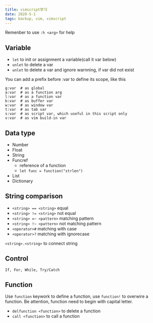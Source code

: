 ```yaml
---
title: vimscript学习
date: 2020-5-1
tags: backup, vim, vimscript
---
```


Remenber to use `:h <arg>` for help

## Variable

- `let` to init or assignment a variable(call it var below)
- `unlet` to delete a var
- `unlet` to delete a var and ignore warnning, if var did not exist

You can add a prefix before :var to define its scope, like this

``` 
g:var  # as global
a:var  # as a function arg
l:var  # as a function var
b:var  # as buffer var
w:var  # as window var
t:var  # as tab var
s:var  # as script var, which useful in this script only
v:var  # as vim build-in var
```

## Data type

- Number
- Float
- String
- Funcref
    - reference of a function
    - `let func = function("strlen")`
- List
- Dictionary


## String comparison

- `<string> == <string>` equal
- `<string> != <string>` not equal
- `<string> =~ <pattern>` matching pattern
- `<string> !~ <pattern>` not matching pattern
- `<operator>#` matching with case
- `<operator>?` matching with ignorecase

`<string>.<string>` to connect string


## Control

`If, For, While, Try/Catch`


## Function

Use `function` keywork to define a function, use `function!` to overwire a function. Be attention, function need to begin with capital letter.

- `delfunction <function>` to delete a function
- `call <function>` to call a function 




